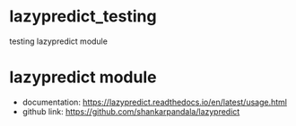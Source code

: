 # lazypredict_testing
testing lazypredict module

# lazypredict module
- documentation: https://lazypredict.readthedocs.io/en/latest/usage.html
- github link: https://github.com/shankarpandala/lazypredict

